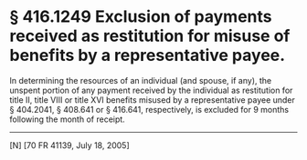# § 416.1249   Exclusion of payments received as restitution for misuse of benefits by a representative payee.

In determining the resources of an individual (and spouse, if any), the unspent portion of any payment received by the individual as restitution for title II, title VIII or title XVI benefits misused by a representative payee under § 404.2041, § 408.641 or § 416.641, respectively, is excluded for 9 months following the month of receipt.



---

[N] [70 FR 41139, July 18, 2005]




